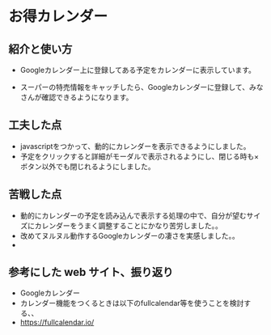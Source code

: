 # お得カレンダー

## 紹介と使い方

  - Googleカレンダー上に登録してある予定をカレンダーに表示しています。

  - スーパーの特売情報をキャッチしたら、Googleカレンダーに登録して、みなさんが確認できるようになります。

## 工夫した点

  - javascriptをつかって、動的にカレンダーを表示できるようにしました。
  - 予定をクリックすると詳細がモーダルで表示されるようにし、閉じる時も×ボタン以外でも閉じれるようにしました。


## 苦戦した点

  - 動的にカレンダーの予定を読み込んで表示する処理の中で、自分が望むサイズにカレンダーをうまく調整することにかなり苦労しました。。
  - 改めてヌルヌル動作するGoogleカレンダーの凄さを実感しました。。
  - 

## 参考にした web サイト、振り返り

  - Googleカレンダー
  - カレンダー機能をつくるときは以下のfullcalendar等を使うことを検討する、、
  - https://fullcalendar.io/
